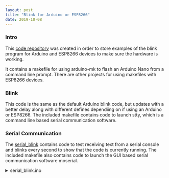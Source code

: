 ```yaml
---
layout: post
title: "Blink for Arduino or ESP8266"
date: 2019-10-08
---
```


### Intro
This [code repository](https://github.com/mwyoung/Blink) was created in order to store
examples of the blink program for Arduino and ESP8266 devices to make sure the hardware is
working.

It contains a makefile for using arduino-mk to flash an Arduino Nano from a
command line prompt. There are other projects for using makefiles with ESP8266 devices.

### Blink

This code is the same as the default Arduino blink code, but updates with a better delay
along with different defines dependiing on if using an Arduino or ESP8266. The included
makefile contains code to launch stty, which is a command line based serial communication
software.

### Serial Communication
The
[serial_blink](https://github.com/mwyoung/Blink/blob/master/Serial_Blink/Serial_Blink.ino)
contains code to test receiving text from a serial console and blinks every second to show
that the code is currently running. The included makefile also contains code to launch the
GUI based serial communication software moserial.

<details>
<summary>serial_blink.ino</summary>
{% highlight c%}
{% include Serial_Blink.ino %}
{% endhighlight %}
</details>
<h6>&nbsp;</h6>
